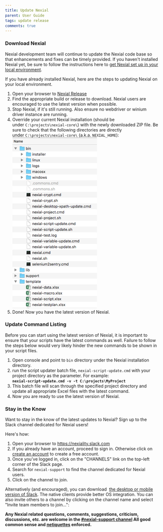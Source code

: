 ```yaml
---
title: Update Nexial
parent: User Guide
tags: update release
comments: true
---
```



### Download Nexial
Nexial development team will continue to update the Nexial code base so that enhancements and fixes 
can be timely provided. If you haven't installed Nexial yet, be sure to follow the instructions 
here to [get Nexial set up in your local environment](InstallingNexial).

If you have already installed Nexial, here are the steps to updating Nexial on your local 
environment.

1.  Open your browser to <a href="https://github.com/nexiality/nexial-core/releases" class="external-link" target="_nexial_external">Nexial Release</a>
1.  Find the appropriate build or release to download. Nexial users are encouraged to use the 
				latest version when possible.
1.  Stop Nexial, if it's still running. Also ensure no webdriver or winium driver instance 
				are running.
1.  Override your current Nexial installation (should be under `C:\projects\nexial-core\`) with 
				the newly downloaded ZIP file. Be sure to check that the following directories are directly 
				under `C:\projects\nexial-core\` (a.k.a. `NEXIAL_HOME`):  
    ![project](image/UpdateNexial_01.png)
1.  Done! Now you have the latest version of Nexial.


### Update Command Listing
Before you can start using the latest version of Nexial, it is important to ensure that your 
scripts have the latest commands as well. Failure to follow the steps below would very likely 
hinder the new commands to be shown in your script files.

1.  Open console and point to `bin` directory under the Nexial installation directory.  
2.  run the script updater batch file, `nexial-script-update.cmd` with your project directory 
				as the parameter. For example:  
    **`nexial-script-update.cmd -v -t C:\projects\MyProject`**
3.  This batch file will scan through the specified project directory and update all appropriate 
				Excel files with the latest command.
4.  Now you are ready to use the latest version of Nexial.


### Stay in the Know
Want to stay in the know of the latest updates to Nexial? Sign up to the Slack channel dedicated 
for Nexial users!

Here's how:

1.  Open your browser to <a href="https://nexiality.slack.com/" class="external-link" target="_nexial_external">https://nexiality.slack.com</a>
2.  If you already have an account, proceed to sign in. Otherwise click on 
				<a href="https://nexiality.slack.com//signup/" class="external-link" target="_nexial_external">create an account</a> to create a free account.
3.  Once you've logged in, click on the "CHANNELS" link on the top-left corner of the Slack page.
4.  Search for `nexial-support` to find the channel dedicated for Nexial users.
5.  Click on the channel to join.

Alternatively (and encouraged), you can download 
<a href="https://slack.com/downloads" class="external-link" target="_nexial_external">the desktop or mobile version of Slack</a>. The native 
clients provide better OS integration. You can also invite others to a channel by clicking on the channel name and 
select "Invite team members to join...":<br/>

**Any Nexial related questions, comments, suggestions, criticism, discussions, etc. are 
welcome in the <a href="https://nexiality.slack.com/messages/C9QH23P0U" class="external-link" target="_nexial_external">#nexial-support channel</a> All good 
common sense and <a href="http://www.dictionary.com/browse/netiquette" class="external-link" target="_nexial_external">netiquettes</a> enforced.**
